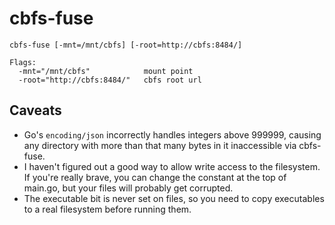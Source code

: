 cbfs-fuse
=========

```
cbfs-fuse [-mnt=/mnt/cbfs] [-root=http://cbfs:8484/]

Flags:
  -mnt="/mnt/cbfs"            mount point
  -root="http://cbfs:8484/"   cbfs root url
```

Caveats
-------

* Go's `encoding/json` incorrectly handles integers above 999999, causing any
  directory with more than that many bytes in it inaccessible via cbfs-fuse.
* I haven't figured out a good way to allow write access to the filesystem. If
  you're really brave, you can change the constant at the top of main.go, but
  your files will probably get corrupted.
* The executable bit is never set on files, so you need to copy executables to
  a real filesystem before running them.
